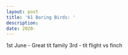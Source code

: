 ```yaml
---
layout: post
title: '61 Boring Birds: '
description:
date: 2020-
---
```


1st June - Great tit family
3rd - tit flight vs finch
